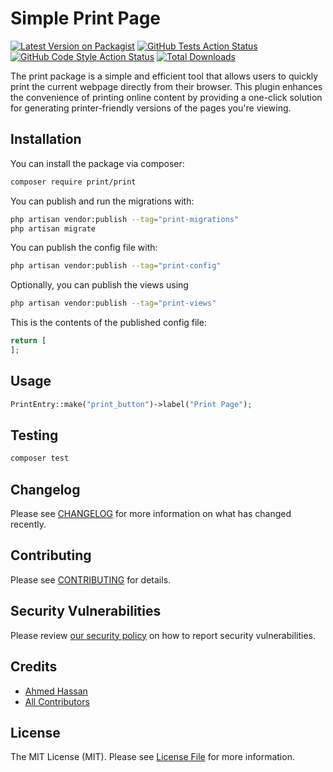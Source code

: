 # Simple Print Page

[![Latest Version on Packagist](https://img.shields.io/packagist/v/print/print.svg?style=flat-square)](https://packagist.org/packages/print/print)
[![GitHub Tests Action Status](https://img.shields.io/github/actions/workflow/status/print/print/run-tests.yml?branch=main&label=tests&style=flat-square)](https://github.com/print/print/actions?query=workflow%3Arun-tests+branch%3Amain)
[![GitHub Code Style Action Status](https://img.shields.io/github/actions/workflow/status/print/print/fix-php-code-styling.yml?branch=main&label=code%20style&style=flat-square)](https://github.com/print/print/actions?query=workflow%3A"Fix+PHP+code+styling"+branch%3Amain)
[![Total Downloads](https://img.shields.io/packagist/dt/print/print.svg?style=flat-square)](https://packagist.org/packages/print/print)



The print package is a simple and efficient tool that allows users to quickly print the current webpage directly from their browser. This plugin enhances the convenience of printing online content by providing a one-click solution for generating printer-friendly versions of the pages you're viewing.

## Installation

You can install the package via composer:

```bash
composer require print/print
```

You can publish and run the migrations with:

```bash
php artisan vendor:publish --tag="print-migrations"
php artisan migrate
```

You can publish the config file with:

```bash
php artisan vendor:publish --tag="print-config"
```

Optionally, you can publish the views using

```bash
php artisan vendor:publish --tag="print-views"
```

This is the contents of the published config file:

```php
return [
];
```

## Usage

```php
PrintEntry::make("print_button")->label("Print Page");
```

## Testing

```bash
composer test
```

## Changelog

Please see [CHANGELOG](CHANGELOG.md) for more information on what has changed recently.

## Contributing

Please see [CONTRIBUTING](.github/CONTRIBUTING.md) for details.

## Security Vulnerabilities

Please review [our security policy](../../security/policy) on how to report security vulnerabilities.

## Credits

- [Ahmed Hassan](https://github.com/AHMEDHASSAN202)
- [All Contributors](../../contributors)

## License

The MIT License (MIT). Please see [License File](LICENSE.md) for more information.
